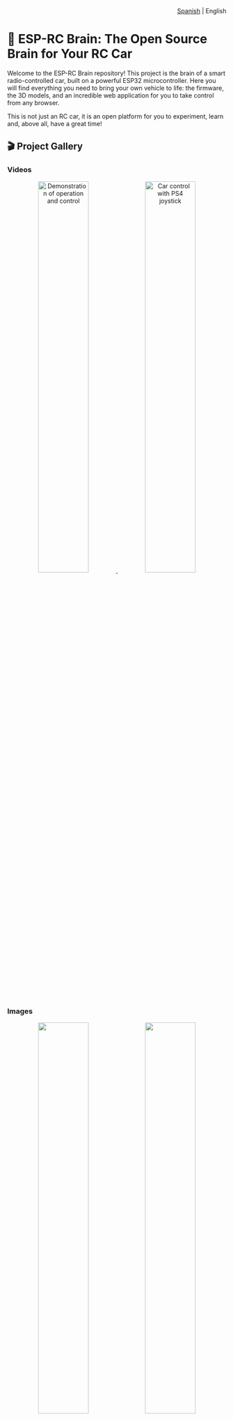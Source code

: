<div align="right">
<span><a href="README.md">Spanish</a> | English</span>
</div>

# 🚗 ESP-RC Brain: The Open Source Brain for Your RC Car

Welcome to the ESP-RC Brain repository! This project is the brain of a smart radio-controlled car, built on a powerful ESP32 microcontroller. Here you will find everything you need to bring your own vehicle to life: the firmware, the 3D models, and an incredible web application for you to take control from any browser.

This is not just an RC car, it is an open platform for you to experiment, learn and, above all, have a great time!

## 🎬 Project Gallery

### Videos

<p align="center">
<a href="https://www.youtube.com/watch?v=_Qa1ab6sNVU">
<img src="https://img.youtube.com/vi/_Qa1ab6sNVU/0.jpg" alt="Demonstration of operation and control" width="48%">
</a>
<a href="https://www.youtube.com/watch?v=7CDSC2cwirc">
<img src="https://img.youtube.com/vi/7CDSC2cwirc/0.jpg" alt="Car control with PS4 joystick" width="48%">
</a>
</p>

### Images

<p align="center">
  <img src="Imagenes/Auto/IMG_3500.jpg" width="48%">
  <img src="Imagenes/Auto/IMG_3511.jpg" width="48%">
</p>
<p align="center">
  <img src="Imagenes/Auto/IMG_3530.jpg" width="48%">
  <img src="Imagenes/Auto/IMG_3536.jpg" width="48%">
</p>
<p align="center">
  <img src="Imagenes/Auto/IMG_3509.jpg" width="48%">
  <img src="Imagenes/Auto/IMG_3506.jpg" width="48%">
</p>
<p align="center">
  <img src="Imagenes/Auto/IMG_3522.jpg" width="48%">
  <img src="Imagenes/Auto/IMG_3550.jpg" width="48%">
</p>
<p align="center">
  <img src="Imagenes/Auto/IMG_184553978.jpg" width="48%">
  <img src="Imagenes/Auto/IMG_184553978.jpg" width="48%">
</p>

## ✨ Main Features

-   **Full Control:**
    -   **Bluetooth:** Connect your favorite Bluetooth joystick or gamepad and drive with precision. (Thanks to the incredible [Bluepad32](https://github.com/ricardoquesada/bluepad32) library).
    -   **Wi-Fi:** Use our web application to control every aspect of the car from your phone, tablet or PC.

-   **Flexible Connectivity:**
    -   **Access Point (AP) Mode:** The car creates its own Wi-Fi network for you to connect directly.
    -   **Client Mode:** Connect the car to your existing Wi-Fi network for greater convenience.

-   **Intuitive Web Application:**
    -   **Two Joystick Styles:** Choose between a unified joystick or two separate levers (tank style!).
    -   **Real-Time Configuration:** Adjust the maximum speed, servo alignment, turning limits and more, all from the browser and instantly!
    -   **LED Light Control:** Customize your car's lights, define functions (brake, turn signals, position) and create a unique style.
    -   **System Management:** Restart the ESP32 or restore the factory settings with a single click.

-   **Robust Firmware:** Written in C++ on the official Espressif framework (ESP-IDF), ensuring professional-level performance and stability.

-   **Easy to Modify:** The web application is compiled into a single HTML file, which is integrated directly into the ESP32 firmware for easy deployment.

## 📂 Project Structure

We have organized the repository logically so that you can find everything easily.

```
esprc-brain-c6/
├── Firmware/
│   ├── main/             # Main source code of the ESP32 (C++).
│   │   ├── src/          # .cpp files with the application logic.
│   │   └── include/      # .h header files.
│   │
│   ├── webapp/           # Source code of the web application (HTML, CSS, JS).
│   │
│   ├── components/       # Libraries and components of ESP-IDF (like Bluepad32).
│   └── build/            # Compilation folder (generated automatically).
│
├── Models/               # 3D models to print the car parts.
│   ├── SCADs/            # OpenSCAD source files (modifiable).
│   ├── STLs/             # STL files ready to print.
│   └── README.MD         # Instructions on the 3D models.
│
├── README.md             # You are here!
└── LICENSE               # The MIT license of this project.
```

## 🔩 3D Models

All the 3D models used to print the chassis and body of the car are in the `Models` folder. Inside it, you will find more detailed instructions in the `README.MD` file.

- **[See details of the 3D models](./Models/README.MD)**

## 🚀 First Steps

Ready to build? Here we explain how to get everything up and running.

### Prerequisites

1.  **Hardware:**
    - An ESP32 microcontroller (an ESP32 or an ESP32-C6 can be used).
    - WS2812 LEDs if you want to use the lights.
    - DC motor driver. Tested with L298N
    - DC motor/s (for acceleration)
    - Servo motor (for steering)
    - Power supply:
      - I am currently using 3 18650 batteries connected to a battery protector. And a Step-Down regulator to lower the voltage to 5v for the ESP32 and the Servo Motor.
2.  **Software:**
    -   [ESP-IDF](https://docs.espressif.com/projects/esp-idf/en/stable/esp32/get-started/index.html): The Espressif development environment.
    -   [Node.js and npm](https://nodejs.org/): To manage and compile the web application. (Only necessary if you want to modify the webapp)
    -   [Git](https://git-scm.com/): To clone the repository.

### Prepare the Firmware (ESP32)

1.  **Clone the repository:**
    It is very important to use the `--recursive` option to also download the necessary submodules (like Bluepad32).
    ```bash
    git clone --recursive https://gitlab.com/falmon/esprc-brain.git
    cd esprc-brain-c6/Firmware
    ```

2.  **Configure the project:**
    Open the ESP-IDF configuration menu to adjust specific parameters of your hardware if necessary.
    ```bash
    idf.py menuconfig
    ```

3.  **Compile the firmware:**
    This command will compile all the C++ code and prepare it to be transferred to the ESP32.
    ```bash
    idf.py build
    ```

4.  **Flash the ESP32:**
    Connect your ESP32 via USB and run the following command. Remember to change `/dev/ttyUSB0` to the corresponding serial port on your system.
    ```bash
    idf.py -p /dev/ttyUSB0 flash monitor
    ```
    This command flashes the firmware and opens a serial console so you can see the diagnostic messages in real time.

### WebApp Development (Optional)

If you want to modify the web interface, follow these steps. The webapp uses **Gulp.js** to package all the code (HTML, CSS, JS) into a single file that is integrated into the firmware.

1.  **Navigate to the webapp folder:**
    ```bash
    cd esprc-brain-c6/Firmware/webapp
    ```

2.  **Install the dependencies:**
    ```bash
    npm install
    ```

3.  **Useful commands:**
    -   `npm run build` or `gulp`: Compiles the webapp. This command packages and minifies the files from `src/` and copies the resulting `index.html` into the `Firmware/main/` folder, ready to be included in the firmware.
    -   `npm run serve`: Starts a local server to test the webapp in your browser without having to flash the ESP32.
    -   `npm run clean`: Deletes the files generated by the compilation.

> **Note:** After modifying the webapp and compiling it with `npm run build`, you must recompile and flash the ESP32 firmware for the changes to take effect on the car.

## 🔧 User Guide

### First Connection

By default, the ESP32 starts in **Access Point (AP) Mode**.

1.  **Connect to the Wi-Fi network:** On your phone or PC, look for a Wi-Fi network called **"ESP-RC-CAR"** and connect to it.
2.  **Open the web interface:** Open your browser and go to the address [http://ecar.local](http://ecar.local) or [http://192.168.4.1](http://192.168.4.1).
3.  **Let's drive!** You are now in the control interface. From the **"Connection"** tab, you can switch to Client mode so that the car connects to your local Wi-Fi network.

### Bluetooth Joystick Connection

1. Put the joystick in pairing mode
2. Make sure you have bluetooth enabled in the **Car Configuration** section
3. The ESP32 will automatically connect to the joystick

#### Layout
  <img src="Imagenes/Joystick-en.png" width="90%">

## Detailed Guide to the Web Interface

The web application gives you granular control over all the car's functions. It is divided into the following tabs:

  <img src="Imagenes/Webapp/en/01.png" width="15%">

### 🕹️ Joystick A
<table>
<tr>
<td width="25%" valign="top">
<img src="Imagenes/Webapp/en/02.png" width="100%">
</td>
<td valign="top">
This mode presents a single virtual joystick for unified control of the vehicle.
<ul>
  <li><strong>Available controls:</strong>
    <ul>
      <li><strong>Joystick Location:</strong> You can change the position of the control on the screen for greater comfort.</li>
      <li><strong>Lights:</strong> Cycles through the headlight modes (off, position, low and high).</li>
      <li><strong>Turn signals:</strong> Activates the left and right turn signals.</li>
      <li><strong>Hazard lights:</strong> Activates the emergency lights.</li>
    </ul>
  </li>
</ul>
</td>
</tr>
</table>

### 🕹️🕹️ Joystick B
<table width="100%">
<tr>
<td width="40%" valign="top">
<img src="Imagenes/Webapp/en/03.png" width="100%">
</td>
<td valign="top">
This mode offers two virtual joysticks for independent handling of acceleration and steering, similar to a tank.
<ul>
  <li><strong>Available controls:</strong>
    <ul>
      <li><strong>Steering Joystick:</strong> Controls the steering servo.</li>
      <li><strong>Acceleration Joystick:</strong> Controls the speed and direction of the motors.</li>
      <li><strong>Invert Joysticks:</strong> Swaps the position of the joysticks on the screen.</li>
      <li><strong>Light Controls:</strong> Identical to those of Joystick A (headlights, turn signals, hazard lights).</li>
    </ul>
  </li>
</ul>
</td>
</tr>
</table>

### 📡 Connection
<table width="100%">
<tr>
<td width="40%" valign="top">
<img src="Imagenes/Webapp/en/04.png" width="100%">
</td>
<td valign="top">
Here you can configure everything related to the connectivity of the ESP32.
<ul>
  <li><strong>Network Addresses:</strong>
    <ul>
      <li><strong>IP Address:</strong> Shows the current IP of the ESP32.</li>
      <li><strong>WebSocket URL:</strong> Address for real-time communication (movement control). You can change it for local development without having to save. Requires pressing `Reconnect Websocket`.</li>
      <li><strong>API URL:</strong> Address for commands and configurations. It can also be changed for local development.</li>
    </ul>
  </li>
  <li><strong>Wi-Fi Configuration:</strong>
    <ul>
      <li><strong>Wi-Fi Mode:</strong> Choose how the ESP32 connects.
        <ul>
          <li><strong>Access Point (AP):</strong> The ESP32 creates its own Wi-Fi network. Ideal for outdoor use.</li>
          <li><strong>Client:</strong> The ESP32 connects to an existing Wi-Fi network.</li>
        </ul>
      </li>
    </ul>
  </li>
  <li><strong>Actions:</strong>
    <ul>
      <li><strong>Update:</strong> Gets the current configuration from the ESP32.</li>
      <li><strong>Save:</strong> Stores the configuration changes in the ESP32.</li>
      <li><strong>Reconnect Websocket:</strong> Restarts the real-time control connection.</li>
    </ul>
  </li>
</ul>
</td>
</tr>
</table>

### 🚗 Car Configuration
<table width="100%">
<tr>
<td width="40%" valign="top">
<img src="Imagenes/Webapp/en/05.png" width="100%">
</td>
<td valign="top">
In this section, the physical parameters of the car are adjusted.
<ul>
  <li><strong>Acceleration Settings:</strong>
    <ul>
      <li><strong>Maximum Speed:</strong> Limits the maximum power of the DC motors.</li>
      <li><strong>Minimum Speed:</strong> Defines the minimum power for the motors to start moving.</li>
    </ul>
  </li>
  <li><strong>Steering Settings:</strong>
    <ul>
      <li><strong>Alignment:</strong> Calibrates the center point of the steering servo.</li>
      <li><strong>Left Turn Limit:</strong> Sets the maximum turning angle to the left.</li>
      <li><strong>Right Turn Limit:</strong> Sets the maximum turning angle to the right.</li>
    </ul>
  </li>
  <li><strong>Automatic Turn Signal Settings:</strong>
    <ul>
      <li><strong>Enable Automatic Turn Signals:</strong> Activates automatic turn signals.</li>
      <li><strong>Automatic Turn Signal Threshold:</strong> Threshold for turn signal activation.</li>
    </ul>
  </li>
  <li><strong>Bluetooth:</strong>
    <ul>
      <li><strong>Enable Bluetooth:</strong> Activates pairing mode to connect a new joystick.</li>
      <li><strong>Attention!</strong> Bluetooth is disabled by default when starting in AP mode to avoid conflicts.</li>
    </ul>
  </li>
</ul>
</td>
</tr>
</table>

### 💡 LED Configuration
<table width="100%">
<tr>
<td width="40%" valign="top">
<img src="Imagenes/Webapp/en/06.png" width="100%">
</td>
<td valign="top">
Customize your car's lighting system. Addressable LEDs (WS2812B type) are required.
<ul>
  <li><strong>LED Definition:</strong>
    <ul>
      <li>First, specify the <strong>total number of LEDs</strong> connected in series.</li>
      <li>Then, create <strong>LED groups</strong> by assigning them a function. You can define the LEDs of a group with numbers separated by commas (eg: `0,1,5`) or ranges (eg: `6-9`), or a combination (eg: `0,6-7,9-10,12`).</li>
    </ul>
  </li>
  <li><strong>Group Functions:</strong>
  For each group, you can define the function, color and brightness.
    <ul>
      <li>`FRONT POSITION LIGHT`: Front headlights.</li>
      <li>`REAR POSITION LIGHT`: Rear headlights.</li>
      <li>`BRAKE LIGHT`</li>
      <li>`REVERSE LIGHT`</li>
      <li>`LEFT TURN SIGNAL`</li>
      <li>`RIGHT TURN SIGNAL`</li>
      <li>`INTERIOR LIGHT`</li>
      <li>`UNDERGLOW` (Neon effect)</li>
    </ul>
  </li>
  <li><strong>Current Behavior:</strong>
    <ul>
      <li>The position, interior and underglow lights are activated with the headlight button and have 3 intensity levels.</li>
      <li>The turn signals are activated both when turning and with the hazard lights.</li>
      <li>The reverse light is not yet implemented.</li>
    </ul>
  </li>
</ul>
</td>
</tr>
</table>

### ⚙️ ESP32 Administration
<table width="100%">
<tr>
<td width="25%" valign="top">
<img src="Imagenes/Webapp/en/07.png" width="100%">
</td>
<td valign="top">
Microcontroller maintenance tasks.
<ul>
  <li><strong>Restart ESP32:</strong> Performs a software reset.</li>
  <li><strong>Clear Configuration (Hard Reset):</strong> Deletes all saved settings and restores them to their default values.</li>
</ul>
</td>
</tr>
</table>

### 🔧 Settings
<table width="100%">
<tr>
<td width="25%" valign="top">
<img src="Imagenes/Webapp/en/08.png" width="100%">
</td>
<td valign="top">
Settings specific to the web application.
<ul>
  <li><strong>Language:</strong> Change the interface language.</li>
  <li><strong>Appearance:</strong> Choose between light and dark mode.</li>
</ul>
</td>
</tr>
</table>

## 🤝 Want to Contribute?

Contributions are the engine of open source and are more than welcome! If you have an idea, have found a bug or want to add a new feature, follow these steps:

1.  **Fork** this repository.
2.  Create a new branch for your feature (`git checkout -b feature/my-cool-idea`).
3.  Make your changes and commit (`git commit -m 'Add a new cool idea'`).
4.  Push your branch to your fork (`git push origin feature/my-cool-idea`).
5.  Open a **Pull Request** so we can review your contribution.

## 📝 To-Do List

-   [ ] Add a schematic of the electronic circuit.
-   [ ] Function to export and import the complete car configuration.

## 🙏 Acknowledgments

-   **[Duke Doks](https://dukedoks.com/):** For creating and sharing the incredible 3D models of the [chassis](https://dukedoks.com/portfolio/guia-chasis-rc/) and the [body](https://dukedoks.com/portfolio/guia-delorean-bttf/).
-   **[Ricardo Quesada](https://github.com/ricardoquesada):** For developing the fantastic [Bluepad32](https://github.com/ricardoquesada/bluepad32) library.
-   **[Benoît Blanchon](https://github.com/bblanchon):** For the indispensable [ArduinoJson](https://github.com/bblanchon/ArduinoJson) library.

## 📜 License

This project is distributed under the **MIT License**. This means that you are free to use, modify and distribute the code as you wish, as long as you keep the original copyright notice.

> **Important:** Bluepad32 depends on the [BTstack](https://github.com/bluekitchen/btstack) library, which is free for open source projects but requires a commercial license for closed source projects.

---
Made with ❤️, ☕ and many cables by [Facundo Almon](https://github.com/facundoAlmon).